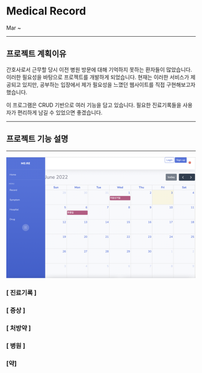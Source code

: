 # Medical Record

Mar ~

----

## 프로젝트 계획이유

 간호사로서 근무할 당시 이전 병원 방문에 대해 기억하지 못하는 환자들이 많았습니다. 이러한 필요성을 바탕으로 프로젝트를 개발하게 되었습니다. 현재는 이러한 서비스가 제공되고 있지만, 공부하는 입장에서 제가 필요성을 느꼈던 웹사이트를 직접 구현해보고자 했습니다.

 이 프로그램은 CRUD 기반으로 여러 기능을 담고 있습니다. 필요한 진료기록들을 사용자가 편리하게 남길 수 있었으면 좋겠습니다.

----

## 프로젝트 기능 설명

---

![home](/images/home.png)

### [ 진료기록 ]

### [ 증상 ]

### [ 처방약 ]

### [ 병원 ]

### [약]



